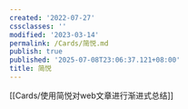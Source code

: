 ```yaml
---
created: '2022-07-27'
cssclasses: ''
modified: '2023-03-14'
permalink: /Cards/简悦.md
publish: true
published: '2025-07-08T23:06:37.121+08:00'
title: 简悦
---
```

[[Cards/使用简悦对web文章进行渐进式总结]]